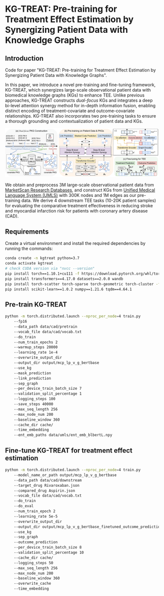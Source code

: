 # KG-TREAT: Pre-training for Treatment Effect Estimation by Synergizing Patient Data with Knowledge Graphs

## Introduction
Code for paper "KG-TREAT: Pre-training for Treatment Effect Estimation by Synergizing Patient Data with Knowledge Graphs".

In this paper, we introduce a novel pre-training and fine-tuning framework, KG-TREAT, which synergizes large-scale observational patient data with biomedical knowledge graphs (KGs) to enhance TEE. Unlike previous approaches, KG-TREAT constructs *dual-focus* KGs and integrates a deep bi-level attention synergy method for in-depth information fusion, enabling distinct encoding of treatment-covariate and outcome-covariate relationships. KG-TREAT also incorporates two pre-training tasks to ensure a thorough grounding and contextualization of patient data and KGs.

<img src="framework.png" title="The overall framework of KG-TREAT.">

We obtain and preprocess 3M large-scale observational patient data from [MarketScan Research
Databases](https://www.ibm.com/products/marketscan-research-databases), and construct KGs from [Unified Medical Language System (UMLS)](https://www.nlm.nih.gov/research/umls/index.html) with 300K nodes and 1M edges as our pre-training data. We derive 4 downstream TEE tasks (10-20K patient samples) for evaluating the comparative treatment effectiveness in reducing stroke and myocardial infarction risk for patients with coronary artery disease (CAD).

## Requirements
Create a virtual environment and install the required dependencies by running the commands:
```bash
conda create -n kgtreat python=3.7
conda activate kgtreat
# check CUDA version via "nvcc --version"
pip install torch==1.10.1+cu111 -f https://download.pytorch.org/whl/torch_stable.html
pip install transformers==4.17.0 datasets==2.0.0 wandb
pip install torch-scatter torch-sparse torch-geometric torch-cluster -f https://pytorch-geometric.com/whl/torch-1.10.1+cu111.html
pip install scikit-learn==1.0.2 numpy==1.21.6 tqdm==4.64.1
```

## Pre-train KG-TREAT

```bash
python -m torch.distributed.launch --nproc_per_node=4 train.py 
    --fp16 
    --data_path data/cad/pretrain 
    --vocab_file data/cad/vocab.txt 
    --do_train 
    --num_train_epochs 2 
    --warmup_steps 20000 
    --learning_rate 1e-4 
    --overwrite_output_dir 
    --output_dir output/mcp_lp_v_g_bertbase 
    --use_kg 
    --mask_prediction 
    --link_prediction 
    --sep_graph 
    --per_device_train_batch_size 7 
    --validation_split_percentage 1 
    --logging_steps 100 
    --save_steps 40000 
    --max_seq_length 256 
    --max_node_num 200 
    --baseline_window 360 
    --cache_dir cache/ 
    --time_embedding 
    --ent_emb_paths data/umls/ent_emb_blbertL.npy 
```

## Fine-tune KG-TREAT for treatment effect estimation
```bash
python -m torch.distributed.launch --nproc_per_node=4 train.py
    --model_name_or_path output/mcp_lp_v_g_bertbase 
    --data_path data/cad/downstream 
    --target_drug Rivaroxaban.json 
    --compared_drug Aspirin.json 
    --vocab_file data/cad/vocab.txt 
    --do_train 
    --do_eval 
    --num_train_epoch 2 
    --learning_rate 5e-5 
    --overwrite_output_dir 
    --output_dir output/mcp_lp_v_g_bertbase_finetuned_outcome_prediction 
    --use_kg 
    --sep_graph
    --outcome_prediction 
    --per_device_train_batch_size 8 
    --validation_split_percentage 10 
    --cache_dir cache/ 
    --logging_steps 50 
    --max_seq_length 256 
    --max_node_num 200 
    --baseline_window 360 
    --overwrite_cache 
    --time_embedding 
```
